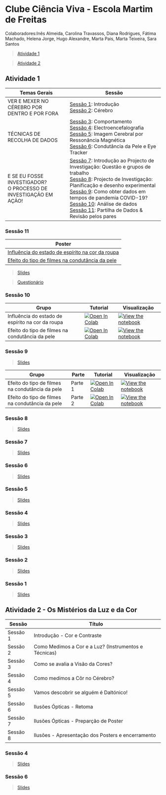 # Clube Ciência Viva - Escola Martim de Freitas

Colaboradores:Inês Almeida, Carolina Travassos, Diana Rodrigues, Fátima Machado, Helena Jorge, Hugo Alexandre, Marta Pais, Marta Teixeira, Sara Santos

> [Atividade 1](#atividade-1)

> [Atividade 2](#atividade-2)
## Atividade 1

| Temas Gerais| Sessão | 
| - | - | 
| VER E MEXER NO CÉREBRO POR <br> DENTRO E POR FORA | [Sessão 1](#sessão-1): Introdução <br> [Sessão 2](#sessão-2): Cérebro |
| TÉCNICAS DE RECOLHA DE DADOS | [Sessão 3](#sessão-3): Comportamento <br> [Sessão 4](#sessão-4): Electroencefalografia <br> [Sessão 5](#sessão-5): Imagem Cerebral por Ressonância Magnética <br> [Sessão 6](#sessão-6): Condutância da Pele e Eye Tracker|
|E SE EU FOSSE INVESTIGADOR? <br>O PROCESSO DE INVESTIGAÇÃO EM AÇÃO!| [Sessão 7](#sessão-7): Introdução ao Projecto de Investigação: Questão e grupos de trabalho <br>  [Sessão 8](#sessão-8): Projecto de Investigação: Planificação e desenho experimental <br> [Sessão 9](#sessão-9): Como obter dados em tempos de pandemia COVID-19? <br> [Sessão 10](#sessão-10): Análise de dados <br> [Sessão 11](#sessão-11): Partilha de Dados & Revisão pelos pares|

### Sessão 11
| Poster |
| --- | 
| [Influência do estado de espírito na cor da roupa](activity1/poster/Grupo1-POSTER-sessions9-to-11-EMartimFreitas_POCH.pdf) |
| [Efeito do tipo de filmes na condutância da pele](activity1/poster/Grupo3-POSTER-sessions9-to-11-EMartimFreitas_POCH.pdf) |

> [Slides](activity1/slides/Lesson11Activity1.pdf)

> [Questionário](activity1/form/Actividade%201_questionário_geral.pdf)

### Sessão 10

| Grupo | Tutorial | Visualização |
| - | --- | ---- |
| Influência do estado de espírito na cor da roupa | [![Open In Colab](https://colab.research.google.com/assets/colab-badge.svg)](https://colab.research.google.com/github/CIBIT-ICNAS/clube-ciencia-viva/blob/main/activity1/tutorials/SAG-sessao10-group1.ipynb) | [![View the notebook](https://img.shields.io/badge/render-nbviewer-orange.svg)](https://nbviewer.jupyter.org/github/CIBIT-ICNAS/clube-ciencia-viva/blob/main/activity1/tutorials/SAG-sessao10-group1.ipynb?flush_cache=true) |
| Efeito do tipo de filmes na condutância da pele | [![Open In Colab](https://colab.research.google.com/assets/colab-badge.svg)](https://colab.research.google.com/github/CIBIT-ICNAS/clube-ciencia-viva/blob/main/activity1/tutorials/SAG-sessao10-group3.ipynb) | [![View the notebook](https://img.shields.io/badge/render-nbviewer-orange.svg)](https://nbviewer.jupyter.org/github/CIBIT-ICNAS/clube-ciencia-viva/blob/main/activity1/tutorials/SAG-sessao10-group3.ipynb?flush_cache=true) |


### Sessão 9

> [Slides](activity1/slides/Lesson9Activity1.pdf)


| Grupo | Parte | Tutorial | Visualização |
| - | - | --- | ---- |
| Efeito do tipo de filmes na condutância da pele | Parte 1 | [![Open In Colab](https://colab.research.google.com/assets/colab-badge.svg)](https://colab.research.google.com/github/CIBIT-ICNAS/clube-ciencia-viva/blob/main/activity1/tutorials/SAG-sessao9-part1-group3.ipynb) | [![View the notebook](https://img.shields.io/badge/render-nbviewer-orange.svg)](https://nbviewer.jupyter.org/github/CIBIT-ICNAS/clube-ciencia-viva/blob/main/activity1/tutorials/SAG-sessao9-part1-group3.ipynb?flush_cache=true) |
| Efeito do tipo de filmes na condutância da pele | Parte 2 | [![Open In Colab](https://colab.research.google.com/assets/colab-badge.svg)](https://colab.research.google.com/github/CIBIT-ICNAS/clube-ciencia-viva/blob/main/activity1/tutorials/SAG-sessao9-part2-group3.ipynb) | [![View the notebook](https://img.shields.io/badge/render-nbviewer-orange.svg)](https://nbviewer.jupyter.org/github/CIBIT-ICNAS/clube-ciencia-viva/blob/main/activity1/tutorials/SAG-sessao9-part2-group3.ipynb?flush_cache=true) |

### Sessão 8
> [Slides](activity1/slides/Lesson8Activity1.pdf)

### Sessão 7
> [Slides](activity1/slides/Lesson7Activity1.pdf)

### Sessão 6
> [Slides](activity1/slides/Lesson6Activity1.pdf)

### Sessão 5
> [Slides](activity1/slides/Lesson5Activity1.pdf)

### Sessão 4
> [Slides](activity1/slides/Lesson4Activity1.pdf)

### Sessão 3
> [Slides](activity1/slides/Lesson3Activity1.pdf)

### Sessão 2
> [Slides](activity1/slides/Lesson2Activity1.pdf)

### Sessão 1
> [Slides](activity1/slides/Lesson1Activity1.pdf)

## Atividade 2 - Os Mistérios da Luz e da Cor
| Sessão | Título |
| - | --- |
| Sessão 1 | Introdução - Cor e Contraste |
| Sessão 2 |Como Medimos a Cor e a Luz? (Instrumentos e Técnicas) |
| Sessão 3 |Como se avalia a Visão da Cores? |
| Sessão 4| Como medimos a Côr no Cérebro? |
| Sessão 5 | Vamos descobrir se alguém é Daltónico! |
| Sessão 6 | Ilusões Ópticas - Retoma |
| Sessão 7 | Ilusões Ópticas - Preparção de Poster |
| Sessão 8 | Ilusões  - Apresentação dos Posters e encerramento|

### Sessão 4
> [Slides](activity2/slides/Lesson4Activity2.pdf)

### Sessão 6
> [Slides](activity2/slides/Lesson6Activity2.pdf)
